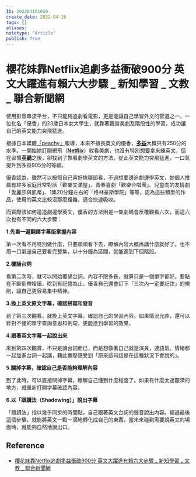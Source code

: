 ```yaml
---
ID: 202204101039
create_date: 2022-04-10
tags: []	
aliases:
notetype: "Article"
publish: True
---
```


# 櫻花妹靠Netflix追劇多益衝破900分 英文大躍進有賴六大步驟 _ 新知學習 _ 文教 _ 聯合新聞網

使用影音串流平台，不只能夠追劇看電影，更是能讓自己學習外文的管道之一。一位化名「優香」的23歲日本女大學生，就靠著觀賞美劇及階段性的學習，成功讓自己的英文能力突飛猛進。

根據日本媒體[「peachy」](https://news.livedoor.com/article/detail/21966458/)報導，本來不擅長英文的優香，[**多益**](/search/tagging/2/多益)大概只有250分的水準。一開始她訂閱網飛（[**Netflix**](/search/tagging/2/Netflix)）收看美劇，也沒有特別想要拿來練英文，但在習慣[**英聽**](/search/tagging/2/英聽)之後，卻找到了靠看劇學英文的方法，從此英文能力突飛猛進，一口氣提升到多益905分的等級。

優香認為，雖然可以按照自己喜好挑哪部看，不過想要邊追劇邊學英文，她個人推薦有許多家庭日常對話「歡樂又滿屋」、青春喜劇「歡樂合唱團」、兒童向的友情劇「愛麗莎與凱蒂」、1集20分鐘左右的「格林豪斯學院」等等，認為這些類型的作品，使用的英文比較沒那麼複雜，適合快速吸收。

而實際該如何邊追劇邊學英文，優香的方法則是一集劇碼會反覆觀看六次，而這六次也有不同的六大步驟：

**1.先看一遍翻譯字幕版掌握內容**

第一次看不用特別做什麼，只要順順看下去，瞭解內容大概再講什麼就好了。也不用一口氣逼自己要看完整集，以十分鐘為區間，就能進到下個階段。

**2.覆誦台詞**

看第二次時，就可以開始覆誦台詞。內容不限多長，就算只是一個單字都好。要點在不斷倒帶複讀，唸到有記憶為止。優香自己還會訂下「三次內一定要記住」的規則，讓自己更容易集中精神。

**3.換上英文原文字幕，確認拼寫和發音**

到了第三次觀看，就換上英文字幕，確認自己的學習內容。如果情況允許，還可以針對不懂的單字查詢意思和例句，更能達到學習的效果。

**4.跟著英文字幕一起說出來**

來到第四次觀賞，不只是讀台詞而已，而是想像著自己就是演員，連語氣、情緒都一起加進台詞一起講，藉此實際感受到「原來這句話是在這種狀況下會說的」。

**5.關掉字幕，確認自己是否能夠理解內容**

到了此時，可以直接關掉字幕，瞭解自己懂到什麼程度了。如果有什麼太過艱深的地方，就重新打開字幕確認內容。

**6.以「跟讀法（Shadowing）」說出字幕**

「跟讀法」指以幾乎同步的時間點，自己跟著英文台詞的聲音說出內容。經過最後這個步驟，就能將英文一點一滴地轉化成自己的東西，當未來碰到需要說英文的場面時，就能夠自然地說出口。

## Reference

- [櫻花妹靠Netflix追劇多益衝破900分 英文大躍進有賴六大步驟 _ 新知學習 _ 文教 _ 聯合新聞網](https://udn.com/news/story/6904/6223835)